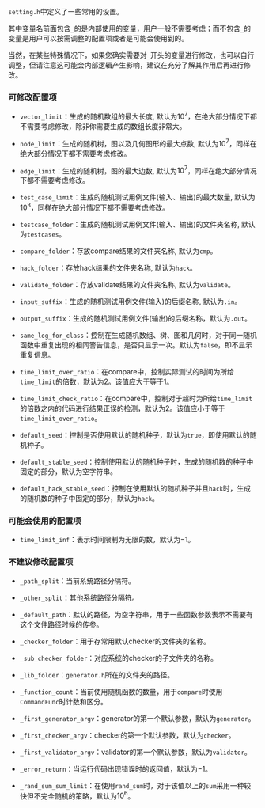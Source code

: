 `setting.h`中定义了一些常用的设置。

其中变量名前面包含`_`的是内部使用的变量，用户一般不需要考虑；而不包含`_`的变量是用户可以按需调整的配置项或者是可能会使用到的。

当然，在某些特殊情况下，如果您确实需要对`_`开头的变量进行修改，也可以自行调整，但请注意这可能会内部逻辑产生影响，建议在充分了解其作用后再进行修改。

### 可修改配置项

- `vector_limit`：生成的随机数组的最大长度, 默认为$10^7$，在绝大部分情况下都不需要考虑修改，除非你需要生成的数组长度非常大。

- `node_limit`：生成的随机树，图以及几何图形的最大点数, 默认为$10^7$，同样在绝大部分情况下都不需要考虑修改。

- `edge_limit`：生成的随机树，图的最大边数, 默认为$10^7$，同样在绝大部分情况下都不需要考虑修改。

- `test_case_limit`：生成的随机测试用例文件(输入、输出)的最大数量, 默认为$10^3$，同样在绝大部分情况下都不需要考虑修改。

- `testcase_folder`：生成的随机测试用例文件(输入、输出)的文件夹名称, 默认为`testcases`。

- `compare_folder`：存放compare结果的文件夹名称, 默认为`cmp`。

- `hack_folder`：存放hack结果的文件夹名称, 默认为`hack`。

- `validate_folder`：存放validate结果的文件夹名称, 默认为`validate`。

- `input_suffix`：生成的随机测试用例文件(输入)的后缀名称, 默认为`.in`。

- `output_suffix`：生成的随机测试用例文件(输出)的后缀名称，默认为`.out`。

- `same_log_for_class`：控制在生成随机数组、树、图和几何时，对于同一随机函数中重复出现的相同警告信息，是否只显示一次。默认为`false`，即不显示重复信息。

- `time_limit_over_ratio`：在compare中，控制实际测试的时间为所给`time_limit`的倍数，默认为$2$。该值应大于等于$1$。

- `time_limit_check_ratio`：在compare中，控制对于超时为所给`time_limit`的倍数之内的代码进行结果正误的检测，默认为$2$。该值应小于等于`time_limit_over_ratio`。

- `default_seed`：控制是否使用默认的随机种子，默认为`true`，即使用默认的随机种子。

- `default_stable_seed`：控制使用默认的随机种子时，生成的随机数的种子中固定的部分，默认为空字符串。

- `default_hack_stable_seed`：控制在使用默认的随机种子并且`hack`时，生成的随机数的种子中固定的部分，默认为`hack`。

### 可能会使用的配置项

- `time_limit_inf`：表示时间限制为无限的数，默认为$-1$。

### 不建议修改配置项

- `_path_split`：当前系统路径分隔符。

- `_other_split`：其他系统路径分隔符。

- `_default_path`：默认的路径，为空字符串，用于一些函数参数表示不需要有这个文件路径时候的传参。

- `_checker_folder`：用于存常用默认checker的文件夹的名称。

- `_sub_checker_folder`：对应系统的checker的子文件夹的名称。

- `_lib_folder`：`generator.h`所在的文件夹的路径。

- `_function_count`：当前使用随机函数的数量，用于`compare`时使用`CommandFunc`时计数和区分。

- `_first_generator_argv`：generator的第一个默认参数，默认为`generator`。

- `_first_checker_argv`：checker的第一个默认参数，默认为`checker`。

- `_first_validator_argv`：validator的第一个默认参数，默认为`validator`。

- `_error_return`：当运行代码出现错误时的返回值，默认为$-1$。

- `_rand_sum_sum_limit`：在使用`rand_sum`时，对于该值以上的`sum`采用一种较快但不完全随机的策略，默认为$10^6$。